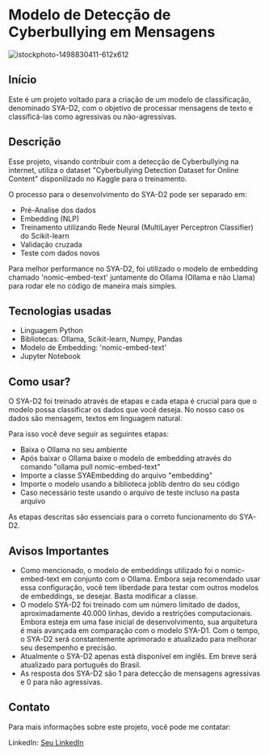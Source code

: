 # Modelo de Detecção de Cyberbullying em Mensagens

![istockphoto-1498830411-612x612](https://github.com/user-attachments/assets/bc8b682b-5064-4e76-8b05-4daa2f2a4988)


## Início

Este é um projeto voltado para a criação de um modelo de classificação, denominado SYA-D2, com o objetivo de processar mensagens de texto e classificá-las como agressivas ou não-agressivas.

## Descrição

Esse projeto, visando contribuir com a detecção de Cyberbullying na internet, utiliza o dataset "Cyberbullying Detection Dataset for Online Content" disponilizado no Kaggle para o treinamento.

O processo para o desenvolvimento do SYA-D2 pode ser separado em:

- Pré-Analise dos dados
- Embedding (NLP)
- Treinamento utilizando Rede Neural (MultiLayer Perceptron Classifier) do Scikit-learn
- Validação cruzada
- Teste com dados novos

Para melhor performance no SYA-D2, foi utilizado o modelo de embedding chamado 'nomic-embed-text' juntamente do Ollama (Ollama e não Llama) para rodar ele no código de maneira mais simples.


## Tecnologias usadas

- Linguagem Python
- Bibliotecas: Ollama, Scikit-learn, Numpy, Pandas
- Modelo de Embedding: 'nomic-embed-text'
- Jupyter Notebook

## Como usar?

O SYA-D2 foi treinado através de etapas e cada etapa é crucial para que o modelo possa classificar os dados que você deseja. No nosso caso os dados são mensagem, textos em linguagem natural.

Para isso você deve seguir as seguintes etapas:

- Baixa o Ollama no seu ambiente 
- Após baixar o Ollama baixe o modelo de embedding através do comando "ollama pull nomic-embed-text"
- Importe a classe SYAEmbedding do arquivo "embedding"
- Importe o modelo usando a biblioteca joblib dentro do seu código
- Caso necessário teste usando o arquivo de teste incluso na pasta arquivo

As etapas descritas são essenciais para o correto funcionamento do SYA-D2.


## Avisos Importantes

- Como mencionado, o modelo de embeddings utilizado foi o nomic-embed-text em conjunto com o Ollama. Embora seja recomendado usar essa configuração, você tem liberdade para testar com outros modelos de embeddings, se desejar. Basta modificar a classe.
- O modelo SYA-D2 foi treinado com um número limitado de dados, aproximadamente 40.000 linhas, devido a restrições computacionais. Embora esteja em uma fase inicial de desenvolvimento, sua arquitetura é mais avançada em comparação com o modelo SYA-D1. Com o tempo, o SYA-D2 será constantemente aprimorado e atualizado para melhorar seu desempenho e precisão.
- Atualmente o SYA-D2 apenas está disponível em inglês. Em breve será atualizado para português do Brasil.
- As resposta dos SYA-D2 são 1 para detecção de mensagens agressivas e 0 para não agressivas.

## Contato

Para mais informações sobre este projeto, você pode me contatar:

LinkedIn: [Seu LinkedIn](http://linkedin.com/in/lucas-moraes-4b3a30284)

